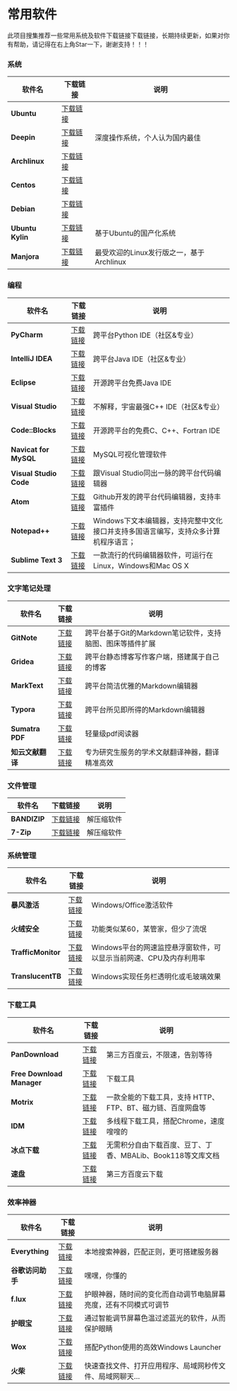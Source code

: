 # 常用软件

此项目搜集推荐一些常用系统及软件下载链接下载链接，长期持续更新，如果对你有帮助，请记得在右上角Star一下，谢谢支持！！！

### 系统

| 软件名              | 下载链接                                                     | 说明                          |
| ---------------- | -------------------------------------------------------- | --------------------------- |
| **Ubuntu**       | [下载链接](https://mirrors.huaweicloud.com/ubuntu-releases/) |                             |
| **Deepin**       | [下载链接](https://mirrors.huaweicloud.com/deepin-cd/)       | 深度操作系统，个人认为国内最佳             |
| **Archlinux**    | [下载链接](https://mirrors.huaweicloud.com/archlinux/)       |                             |
| **Centos**       | [下载链接](https://mirrors.huaweicloud.com/centos/)          |                             |
| **Debian**       | [下载链接](https://mirrors.huaweicloud.com/debian-cd/)       |                             |
| **Ubuntu Kylin** | [下载链接](http://www.ubuntukylin.com/downloads/)            | 基于Ubuntu的国产化系统              |
| **Manjora**      | [下载链接](https://manjaro.org/download/)                    | 最受欢迎的Linux发行版之一，基于Archlinux |

### 编程

| 软件名                    | 下载链接                                                            | 说明                                            |
| ---------------------- | --------------------------------------------------------------- | --------------------------------------------- |
| **PyCharm**            | [下载链接](https://www.jetbrains.com/pycharm/)                      | 跨平台Python IDE（社区&专业）                          |
| **IntelliJ IDEA**      | [下载链接](https://www.jetbrains.com/idea/)                         | 跨平台Java IDE（社区&专业）                            |
| **Eclipse**            | [下载链接](https://www.eclipse.org/downloads/)                      | 开源跨平台免费Java IDE                               |
| **Visual Studio**      | [下载链接](https://visualstudio.microsoft.com/zh-hans/downloads/)   | 不解释，宇宙最强C++ IDE（社区&专业）                        |
| **Code::Blocks**       | [下载链接](http://www.codeblocks.org/)                              | 开源跨平台的免费C、C++、Fortran IDE                     |
| **Navicat for MySQL**  | [下载链接](https://www.navicat.com.cn/download/navicat-for-mysql)   | MySQL可视化管理软件                                  |
| **Visual Studio Code** | [下载链接](https://code.visualstudio.com/?wt.mc_id=vscom_downloads) | 跟Visual Studio同出一脉的跨平台代码编辑器                   |
| **Atom**               | [下载链接](https://mirrors.huaweicloud.com/atom/)                   | Github开发的跨平台代码编辑器，支持丰富插件                      |
| **Notepad++**          | [下载链接](https://notepad-plus-plus.org/downloads/)                | Windows下文本编辑器，支持完整中文化接口并支持多国语言编写，支持众多计算机程序语言； |
| **Sublime Text 3**         | [下载链接](https://www.sublimetext.com/3)                           | 一款流行的代码编辑器软件，可运行在Linux，Windows和Mac OS X       |

### 文字笔记处理

| 软件名             | 下载链接                                        | 说明                                 |
| --------------- |:------------------------------------------- | ---------------------------------- |
| **GitNote**     | [下载链接](https://gitnoteapp.com/zh/#download) | 跨平台基于Git的Markdown笔记软件，支持脑图、图床等插件扩展 |
| **Gridea**      | [下载链接](https://gridea.dev/)                 | 跨平台静态博客写作客户端，搭建属于自己的博客             |
| **MarkText**    | [下载链接](https://marktext.app/)               | 跨平台简洁优雅的Markdown编辑器                |
| **Typora**      | [下载链接](https://www.typora.io/)              | 跨平台所见即所得的Markdown编辑器               |
| **Sumatra PDF** | [下载链接](https://www.sumatrapdfreader.org)    | 轻量级pdf阅读器                          |
| **知云文献翻译**      | [下载链接](http://i.zhiyunwenxian.cn/1.html)    | 专为研究生服务的学术文献翻译神器，翻译精准高效            |

### 文件管理

| 软件名          | 下载链接                             | 说明    |
| ------------ | -------------------------------- | ----- |
| **BANDIZIP** | [下载链接](https://cn.bandisoft.com) | 解压缩软件 |
| **7-Zip**    | [下载链接](https://www.7-zip.org/)   | 解压缩软件 |

### 系统管理

| 软件名                | 下载链接                                                            | 说明                                     |
| ------------------ | --------------------------------------------------------------- | -------------------------------------- |
| **暴风激活**           | [下载链接](http://www.baofengjihuo.com)                             | Windows/Office激活软件                     |
| **火绒安全**           | [下载链接](https://www.huorong.cn)                                  | 功能类似某60，某管家，但少了流氓                      |
| **TrafficMonitor** | [下载链接](https://github.com/zhongyang219/TrafficMonitor/releases) | Windows平台的网速监控悬浮窗软件，可以显示当前网速、CPU及内存利用率 |
| **TranslucentTB**  | [下载链接](https://github.com/TranslucentTB/TranslucentTB/releases) | Windows实现任务栏透明化或毛玻璃效果                  |

### 下载工具

| 软件名                       | 下载链接                                             | 说明                                   |
| ------------------------- | ------------------------------------------------ | ------------------------------------ |
| **PanDownload**           | [下载链接](http://pandownload.com/)                  | 第三方百度云，不限速，告别等待                      |
| **Free Download Manager** | [下载链接](https://www.freedownloadmanager.org/zh/)  | 下载工具                                 |
| **Motrix**                | [下载链接](https://motrix.app/zh-CN/)                | 一款全能的下载工具，支持 HTTP、FTP、BT、磁力链、百度网盘等   |
| **IDM**                   | [下载链接](https://www.internetdownloadmanager.com/) | 多线程下载工具，搭配Chrome，速度嗖嗖的               |
| **冰点下载**                  | [下载链接](http://www.bingdian001.com/?p=30)         | 无需积分自由下载百度、豆丁、丁香、MBALib、Book118等文库文档 |
| **速盘**    | [下载链接](https://www.speedpan.com/speedpan-free.html)   | 第三方百度云下载

### 效率神器

| 软件名            | 下载链接                                                                                                                                                                                                                                                                                                                                                                                                                                                                                                                                                       | 说明                               |
| -------------- | ---------------------------------------------------------------------------------------------------------------------------------------------------------------------------------------------------------------------------------------------------------------------------------------------------------------------------------------------------------------------------------------------------------------------------------------------------------------------------------------------------------------------------------------------------------- | -------------------------------- |
| **Everything** | [下载链接](https://www.voidtools.com/zh-cn/)                                                                                                                                                                                                                                                                                                                                                                                                                                                                                                                   | 本地搜索神器，匹配正则，更可搭建服务器              |
| **谷歌访问助手**     | [下载链接](https://github-production-release-asset-2e65be.s3.amazonaws.com/118309444/d2dc5000-024a-11e9-849a-659b99693212?X-Amz-Algorithm=AWS4-HMAC-SHA256&X-Amz-Credential=AKIAIWNJYAX4CSVEH53A%2F20191010%2Fus-east-1%2Fs3%2Faws4_request&X-Amz-Date=20191010T085834Z&X-Amz-Expires=300&X-Amz-Signature=cbf63ed755b38b2d3d523a6b4099e68cab5fe1de5e472f1ab3871f41d4328775&X-Amz-SignedHeaders=host&actor_id=22308895&response-content-disposition=attachment%3B%20filename%3Dgoogle-access-helper-2.3.0.crx&response-content-type=application%2Foctet-stream) | 嘿嘿，你懂的                           |
| **f.lux**      | [下载链接](https://justgetflux.com)                                                                                                                                                                                                                                                                                                                                                                                                                                                                                                                            | 护眼神器，随时间的变化而自动调节电脑屏幕亮度，还有不同模式可调节 |
| **护眼宝**        | [下载链接](http://www.huyanbao.com/)                                                                                                                                                                                                                                                                                                                                                                                                                                                                                                                           | 通过智能调节屏幕色温过滤蓝光的软件，从而保护眼睛         |
| **Wox**        | [下载链接](http://www.wox.one/)                                                                                                                                                                                                                                                                                                                                                                                                                                                                                                                                | 搭配Python使用的高效Windows Launcher    |
| **火柴**         | [下载链接](http://huochaipro.com/)                                                                                                                                                                                                                                                                                                                                                                                                                                                                                                                             | 快速查找文件、打开应用程序、局域网秒传文件、局域网聊天…     |
